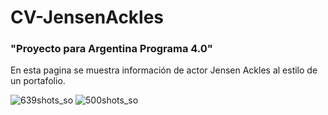 # CV-JensenAckles
### "Proyecto para Argentina Programa 4.0"
<p>
  En esta pagina se muestra información de actor Jensen Ackles al estilo de un portafolio.
</p>



![639shots_so](https://github.com/Rodriiandino/CV-JensenAckles/assets/106351323/241d5bfb-acd3-4382-8d00-2e16b7422369)
![500shots_so](https://github.com/Rodriiandino/CV-JensenAckles/assets/106351323/f365f9f8-8c02-42d4-b3f2-e7b0b9eae3d9)
